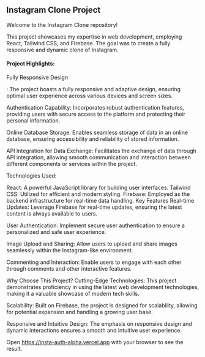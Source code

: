 <h2>Instagram Clone Project</h2>

Welcome to the Instagram Clone repository! 

This project showcases my expertise in web development, employing React, Tailwind CSS, and Firebase. The goal was to create a fully responsive and dynamic clone of Instagram.

<h4>Project Highlights:</h4>
<p class = 'bold' >Fully Responsive Design</p>: The project boasts a fully responsive and adaptive design, ensuring optimal user experience across various devices and screen sizes.

Authentication Capability: Incorporates robust authentication features, providing users with secure access to the platform and protecting their personal information.

Online Database Storage: Enables seamless storage of data in an online database, ensuring accessibility and reliability of stored information.

API Integration for Data Exchange: Facilitates the exchange of data through API integration, allowing smooth communication and interaction between different components or services within the project.

Technologies Used:

React: A powerful JavaScript library for building user interfaces. Tailwind CSS: Utilized for efficient and modern styling. Firebase: Employed as the backend infrastructure for real-time data handling. Key Features Real-time Updates: Leverage Firebase for real-time updates, ensuring the latest content is always available to users.

User Authentication: Implement secure user authentication to ensure a personalized and safe user experience.

Image Upload and Sharing: Allow users to upload and share images seamlessly within the Instagram-like environment.

Commenting and Interaction: Enable users to engage with each other through comments and other interactive features.

Why Choose This Project? Cutting-Edge Technologies: This project demonstrates proficiency in using the latest web development technologies, making it a valuable showcase of modern tech skills.

Scalability: Built on Firebase, the project is designed for scalability, allowing for potential expansion and handling a growing user base.

Responsive and Intuitive Design: The emphasis on responsive design and dynamic interactions ensures a smooth and intuitive user experience.

Open https://insta-auth-alpha.vercel.app with your browser to see the result.
